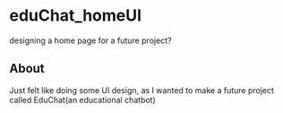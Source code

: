 # eduChat_homeUI
designing a home page for a future project?

## About
Just felt like doing some UI design, as I wanted to make a future project called EduChat(an educational chatbot)
